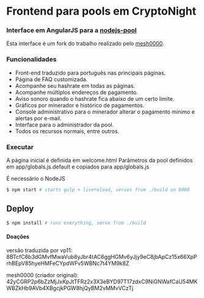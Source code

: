 # Frontend para pools em CryptoNight

### Interface em AngularJS para a [nodejs-pool](https://github.com/Snipa22/nodejs-pool)

Esta interface é um fork do trabalho realizado pelo [mesh0000](https://github.com/mesh0000/poolui).

### Funcionalidades
- Front-end traduzido para português nas principais páginas.
- Página de FAQ customizada.
- Acompanhe seu hashrate em todas as páginas.
- Acompanhe múltiplos endereços de pagamento.
- Aviso sonoro quando o hashrate fica abaixo de um certo limite.
- Gráficos por minerador e histórico de pagamentos.
- Console administrativo para o minerador alterar o pagamento mínimo e alertas por e-mail.
- Interface para o administrador da pool.
- Todos os recursos normais, entre outros.

### Executar

A página inicial é definida em welcome.html
Parâmetros da pool definidos em app/globals.js.default e copiados para app/globals.js

É necessário o NodeJS

```sh
$ npm start # starts gulp + livereload, serves from ./build on 8080
```

## Deploy
```sh
$ npm install # runs everything, serve from ./build
```

#### Doações

versão traduzida por vp11: 8BTcfC6b3dGMvfMwaVub8yJbr4tAC6ggHGMv6yJjy9eC8jbApCz15x66XpPrhBEpV85hyeHMFeCYpdWFv5WBNc7t4YM9k8Z

mesh0000 (criador original): 42yCGRP2p6bZzMjJxKpJtTFRz2x3X3eBYD97T17zdxC9NiGNWafCaU54MKWBZkHb9AVb4XBgcjkPGW8hjQyBM2vMMvVCzTj
